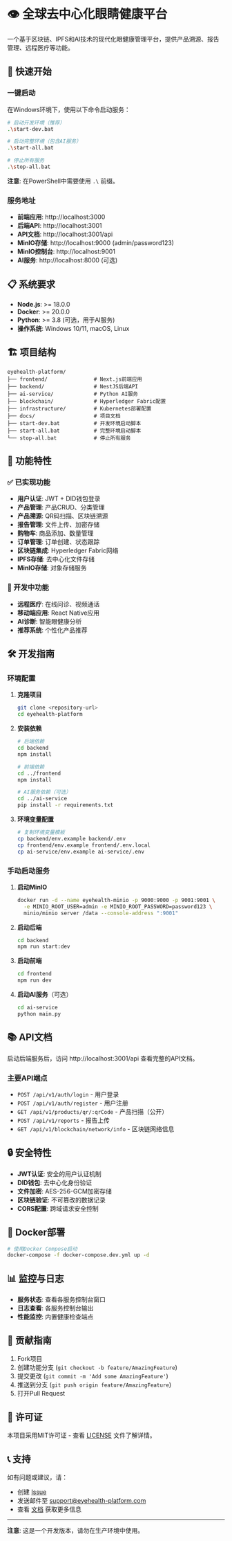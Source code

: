 # 👁️ 全球去中心化眼睛健康平台

一个基于区块链、IPFS和AI技术的现代化眼健康管理平台，提供产品溯源、报告管理、远程医疗等功能。

## 🚀 快速开始

### 一键启动

在Windows环境下，使用以下命令启动服务：

```bash
# 启动开发环境（推荐）
.\start-dev.bat

# 启动完整环境（包含AI服务）
.\start-all.bat

# 停止所有服务
.\stop-all.bat
```

**注意**: 在PowerShell中需要使用 `.\` 前缀。

### 服务地址

- **前端应用**: http://localhost:3000
- **后端API**: http://localhost:3001
- **API文档**: http://localhost:3001/api
- **MinIO存储**: http://localhost:9000 (admin/password123)
- **MinIO控制台**: http://localhost:9001
- **AI服务**: http://localhost:8000 (可选)

## 📋 系统要求

- **Node.js**: >= 18.0.0
- **Docker**: >= 20.0.0
- **Python**: >= 3.8 (可选，用于AI服务)
- **操作系统**: Windows 10/11, macOS, Linux

## 🏗️ 项目结构

```
eyehealth-platform/
├── frontend/               # Next.js前端应用
├── backend/                # NestJS后端API
├── ai-service/             # Python AI服务
├── blockchain/             # Hyperledger Fabric配置
├── infrastructure/         # Kubernetes部署配置
├── docs/                   # 项目文档
├── start-dev.bat           # 开发环境启动脚本
├── start-all.bat           # 完整环境启动脚本
└── stop-all.bat            # 停止所有服务
```

## 🔧 功能特性

### ✅ 已实现功能

- **用户认证**: JWT + DID钱包登录
- **产品管理**: 产品CRUD、分类管理
- **产品溯源**: QR码扫描、区块链溯源
- **报告管理**: 文件上传、加密存储
- **购物车**: 商品添加、数量管理
- **订单管理**: 订单创建、状态跟踪
- **区块链集成**: Hyperledger Fabric网络
- **IPFS存储**: 去中心化文件存储
- **MinIO存储**: 对象存储服务

### 🚧 开发中功能

- **远程医疗**: 在线问诊、视频通话
- **移动端应用**: React Native应用
- **AI诊断**: 智能眼健康分析
- **推荐系统**: 个性化产品推荐

## 🛠️ 开发指南

### 环境配置

1. **克隆项目**
   ```bash
   git clone <repository-url>
   cd eyehealth-platform
   ```

2. **安装依赖**
   ```bash
   # 后端依赖
   cd backend
   npm install
   
   # 前端依赖
   cd ../frontend
   npm install
   
   # AI服务依赖（可选）
   cd ../ai-service
   pip install -r requirements.txt
   ```

3. **环境变量配置**
   ```bash
   # 复制环境变量模板
   cp backend/env.example backend/.env
   cp frontend/env.example frontend/.env.local
   cp ai-service/env.example ai-service/.env
   ```

### 手动启动服务

1. **启动MinIO**
   ```bash
   docker run -d --name eyehealth-minio -p 9000:9000 -p 9001:9001 \
     -e MINIO_ROOT_USER=admin -e MINIO_ROOT_PASSWORD=password123 \
     minio/minio server /data --console-address ":9001"
   ```

2. **启动后端**
   ```bash
   cd backend
   npm run start:dev
   ```

3. **启动前端**
   ```bash
   cd frontend
   npm run dev
   ```

4. **启动AI服务**（可选）
   ```bash
   cd ai-service
   python main.py
   ```

## 📚 API文档

启动后端服务后，访问 http://localhost:3001/api 查看完整的API文档。

### 主要API端点

- `POST /api/v1/auth/login` - 用户登录
- `POST /api/v1/auth/register` - 用户注册
- `GET /api/v1/products/qr/:qrCode` - 产品扫描（公开）
- `POST /api/v1/reports` - 报告上传
- `GET /api/v1/blockchain/network/info` - 区块链网络信息

## 🔒 安全特性

- **JWT认证**: 安全的用户认证机制
- **DID钱包**: 去中心化身份验证
- **文件加密**: AES-256-GCM加密存储
- **区块链验证**: 不可篡改的数据记录
- **CORS配置**: 跨域请求安全控制

## 🐳 Docker部署

```bash
# 使用Docker Compose启动
docker-compose -f docker-compose.dev.yml up -d
```

## 📊 监控与日志

- **服务状态**: 查看各服务控制台窗口
- **日志查看**: 各服务控制台输出
- **性能监控**: 内置健康检查端点

## 🤝 贡献指南

1. Fork项目
2. 创建功能分支 (`git checkout -b feature/AmazingFeature`)
3. 提交更改 (`git commit -m 'Add some AmazingFeature'`)
4. 推送到分支 (`git push origin feature/AmazingFeature`)
5. 打开Pull Request

## 📄 许可证

本项目采用MIT许可证 - 查看 [LICENSE](LICENSE) 文件了解详情。

## 📞 支持

如有问题或建议，请：

- 创建 [Issue](https://github.com/your-repo/issues)
- 发送邮件至 support@eyehealth-platform.com
- 查看 [文档](docs/) 获取更多信息

---

**注意**: 这是一个开发版本，请勿在生产环境中使用。